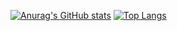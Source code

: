 [![Anurag's GitHub stats](https://github-readme-stats-mike-cuello.vercel.app/api?username=MCuello17&theme=gotham&hide=issues,contribs&count_private=true&show_icons=true&show=reviews,prs_merged,prs_merged_percentage&hide_rank=true)](https://github.com/anuraghazra/github-readme-stats)
[![Top Langs](https://github-readme-stats-mike-cuello.vercel.app//api/top-langs/?username=MCuello17&layout=compact&hide_progress=true&theme=gotham&hide=php)](https://github.com/anuraghazra/github-readme-stats)
